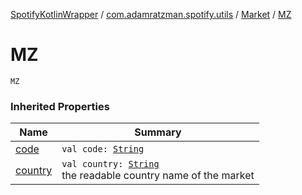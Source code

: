 [SpotifyKotlinWrapper](../../index.md) / [com.adamratzman.spotify.utils](../index.md) / [Market](index.md) / [MZ](./-m-z.md)

# MZ

`MZ`

### Inherited Properties

| Name | Summary |
|---|---|
| [code](code.md) | `val code: `[`String`](https://kotlinlang.org/api/latest/jvm/stdlib/kotlin/-string/index.html) |
| [country](country.md) | `val country: `[`String`](https://kotlinlang.org/api/latest/jvm/stdlib/kotlin/-string/index.html)<br>the readable country name of the market |
